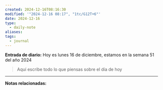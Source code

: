 ```yaml
---
created: 2024-12-16T08:16:30
modified: '"2024-12-16 08:17", "1tc/G12T+6"'
date: 2024-12-16
type:
  - daily-note
aliases: 
tags:
  - journal
---
```

**Entrada de diario:** 
Hoy es lunes 16 de diciembre, estamos en la semana 51 del año 2024

> Aquí escribe todo lo que piensas sobre el día de hoy


----
**Notas relacionadas:**